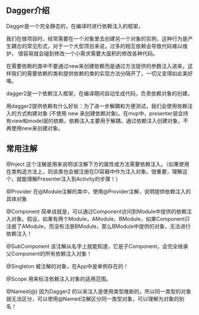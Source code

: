 ## Dagger介绍
Dagger是一个完全静态的，在编译时进行依赖注入的框架，

我们在做项目时，经常需要在一个对象里去创建另一个对象的实例，这种行为是产生耦合的常见形式，对于一个大型项目来说，过多的相互依赖会导致代码难以维护，
很容易就会碰到修改一个小需求需要大面积的修改各种代码。

在需要依赖的类中不要通过new来创建依赖而是通过方法提供的参数注入进来，这样我们的需要依赖的类和提供依赖的类的实现方法分隔开了，一切又变得如此美好咯。

dagger2是一个依赖注入框架，在编译期间自动生成代码，负责依赖对象的创建。

用dagger2提供依赖有什么好处：为了进一步解耦和方便测试，我们会使用依赖注入的方式构建对象 (不使用 new 来创建依赖对象)。在mvp中，presenter层会持有view和model层的依赖，依赖注入主要用于解耦，通过依赖注入创建对象，不再使用new来创建对象。


## 常用注解

@Inject
这个注解是用来说明该注解下方的属性或方法需要依赖注入。（如果使用在类构造方法上，则该类也会被注册在DI容器中作为注入对象。很重要，理解这个，就能理解Presenter注入到Activity的步骤！）

@Provider
在@Module注解的类中，使用@Provider注解，说明提供依赖注入的具体对象

@Component
简单说就是，可以通过Component访问到Module中提供的依赖注入对象。假设，如果有两个Module，AModule、BModule，如果Component只注册了AModule，而没有注册BModule，那么BModule中提供的对象，无法进行依赖注入！

@SubComponent
该注解从名字上就能知道，它是子Component，会完全继承父Component的所有依赖注入对象！

@Singleton
被注解的对象，在App中是单例存在的！

@Scope
用来标注依赖注入对象的适用范围。

@Named(@)
因为Dagger2 的以来注入是使用类型推断的，所以同一类型的对象就无法区分，可以使用@Named注解区分同一类型对象，可以理解为对象的别名！

